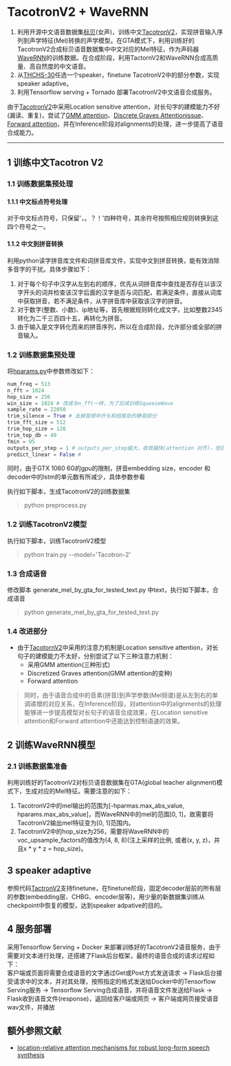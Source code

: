 # TacotronV2 + WaveRNN
1. 利用开源中文语音数据集[标贝](https://www.data-baker.com/open_source.html)(女声)，训练中文[TacotronV2](https://github.com/Rayhane-mamah/Tacotron-2)，实现拼音输入序列到声学特征(Mel)转换的声学模型。在GTA模式下，利用训练好的TacotronV2合成标贝语音数据集中中文对应的Mel特征，作为声码器[WaveRNN](https://github.com/fatchord/WaveRNN)的训练数据。在合成阶段，利用TactornV2和WaveRNN合成高质量、高自然度的中文语音。
2. 从[THCHS-30](http://www.openslr.org/18/)任选一个speaker，finetune TacotronV2中的部分参数，实现speaker adaptive。
3. 利用Tensorflow serving + Tornado 部署TacotronV2中文语音合成服务。   

由于[TacotronV2](https://github.com/Rayhane-mamah/Tacotron-2)中采用Location sensitive attention，对长句字的建模能力不好(漏读、重复)，尝试了[GMM attention](https://github.com/syang1993/gst-tacotron/blob/master/models/gmm_attention_wrapper.py)、[Discrete Graves Attention](https://github.com/mozilla/TTS/blob/master/layers/common_layers.py#L113)[issue](https://github.com/mozilla/TTS/issues/346)、[Forward attention](https://github.com/mozilla/TTS/blob/master/layers/common_layers.py#L193)，并在Inference阶段对alignments的处理，进一步提高了语音合成能力。

------------------------------------

## 1 训练中文Tacotron V2

### 1.1 训练数据集预处理
#### 1.1.1 中文标点符号处理
对于中文标点符号，只保留'，。？！'四种符号，其余符号按照相应规则转换到这四个符号之一。

#### 1.1.2 中文到拼音转换
利用python读字拼音库文件和词拼音库文件，实现中文到拼音转换，能有效消除多音字的干扰。具体步骤如下：       
1. 对于每个句子中汉字从左到右的顺序，优先从词拼音库中查找是否存在以该汉字开头的词并检查该汉字后面的汉字是否与词匹配，若满足条件，直接从词库中获取拼音，若不满足条件，从字拼音库中获取该汉字的拼音。     
2. 对于数字(整数、小数)、ip地址等，首先根据规则转化成文字，比如整数2345转化为二千三百四十五，再转化为拼音。
3. 由于输入是文字转化而来的拼音序列，所以在合成阶段，允许部分或全部的拼音输入。    


### 1.2 训练数据集预处理
将[hparams.py](https://github.com/Rayhane-mamah/Tacotron-2/blob/master/hparams.py)中参数修改如下：
```python
num_freq = 513
n_fft = 1024
hop_size = 256
win_size = 1024 # 改成与n_fft一样，为了后续训练SqueezeWave
sample_rate = 22050
trim_silence = True # 去掉音频中开头和结尾处的静音部分
trim_fft_size = 512
trim_hop_size = 128
trim_top_db = 40
fmin = 95
outputs_per_step = 1 # outputs_per_step越大，收敛越快(attention 对齐)，但效果有一定程度变差
predict_linear = False # 
```
同时，由于GTX 1060 6G的gpu的限制，拼音embedding size，encoder 和 decoder中的lstm的单元数有所减少，具体参数参看 

执行如下脚本，生成TacotronV2的训练数据集
> python preprocess.py

### 1.2 训练TacotronV2模型
执行如下脚本，训练TacotronV2模型
> python train.py --model='Tacotron-2'

### 1.3 合成语音
修改脚本 generate_mel_by_gta_for_tested_text.py 中text，执行如下脚本，合成语音
> python generate_mel_by_gta_for_tested_text.py

### 1.4 改进部分
* 由于[TacotornV2]()中采用的注意力机制是Location sensitive attention，对长句子的建模能力不太好，分别尝试了以下三种注意力机制：
    * 采用GMM attention(三种形式)
    * Discretized Graves attention(GMM attention的变种)
    * Forward attention

> 同时，由于语音合成中的音素(拼音)到声学参数(Mel频谱)是从左到右的单调递增的对应关系，在Inference阶段，对attention中的alignments的处理能够进一步提高模型对长句子的语音合成效果，在Location sensitive attention和Forward attention中还能达到控制语速的效果。



## 2 训练WaveRNN模型
### 2.1 训练数据集准备
利用训练好的TacotronV2对标贝语音数据集在GTA(global teacher alignment)模式下，生成对应的Mel特征。需要注意的如下：
1. TacotronV2中的mel输出的范围为[-hparmas.max_abs_value, hparams.max_abs_value]，而WaveRNN中的mel的范围[0, 1]，故需要将TacotronV2输出mel特征变为[0, 1]范围内。
2. TacotronV2中的hop_size为256，需要将WaveRNN中的voc_upsample_factors的值改为(4, 8, 8)(注上采样的比例, 或者(x, y, z)，并且x * y * z = hop_size)。


## 3 speaker adaptive
参照代码[TactronV2](https://github.com/Rayhane-mamah/Tacotron-2)支持finetune，在finetune阶段，固定decoder层前的所有层的参数(embedding层、CHBG、encoder层等)，用少量的新数据集训练从checkpoint中恢复的模型，达到speaker adpative的目的。

## 4 服务部署
采用Tensorflow Serving + Docker 来部署训练好的TacotronV2语音服务，由于需要对文本进行处理，还搭建了Flask后台框架，最终的语音合成的请求过程如下：       
客户端或页面将需要合成语音的文字通过Get或Post方式发送请求 -> Flask后台接受请求中的文本，并对其处理，按照指定的格式发送给Docker中的Tensorflow Serving服务 -> Tensorflow Serving合成语音，并将语音文件发送给Flask -> Flask收到语音文件(response)，返回给客户端或网页 -> 客户端或网页接受语音wav文件，并播放    



## 额外参照文献
- [location-relative attention mechanisms for robust long-form speech synthesis](https://arxiv.org/pdf/1910.10288)
